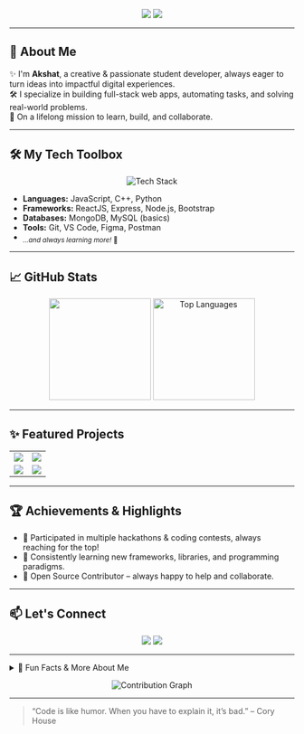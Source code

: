 <!-- Social Badges -->
<p align="center">
  <a href="https://github.com/akshat20000"><img src="https://img.shields.io/github/followers/akshat20000?label=GitHub&style=social" /></a>
  <a href="https://www.linkedin.com/in/akshat-prashar-30684b2ab/"></a>
  <a href="resume.pdf"><img src="https://img.shields.io/badge/Resume-View-blueviolet?logo=read-the-docs" /></a>
</p>

---

## 🚀 About Me

✨ I'm **Akshat**, a creative & passionate student developer, always eager to turn ideas into impactful digital experiences.<br>
🛠️ I specialize in building full-stack web apps, automating tasks, and solving real-world problems.<br>
🚀 On a lifelong mission to learn, build, and collaborate.

---

## 🛠️ My Tech Toolbox

<p align="center">
  <img src="https://skillicons.dev/icons?i=react,nodejs,express,mongodb,js,cpp,html,css,git,figma" alt="Tech Stack" />
</p>

- **Languages:** JavaScript, C++, Python
- **Frameworks:** ReactJS, Express, Node.js, Bootstrap
- **Databases:** MongoDB, MySQL (basics)
- **Tools:** Git, VS Code, Figma, Postman
- <sub>*...and always learning more!* 🚀</sub>

---

## 📈 GitHub Stats

<p align="center">
 <img height="180em" src="https://github-readme-stats.vercel.app/api?username=akshat20000&show_icons=true&theme=radical" />


  <img height="180em" src="https://github-readme-stats.vercel.app/api/top-langs/?username=akshat20000&layout=compact&hide=css,html&theme=radical" alt="Top Languages"/>
</p>

---

## ✨ Featured Projects

<table>
  <tr>
    <td align="center">
      <a href="https://github.com/akshat20000/Attendance-Portal">
        <img src="https://github-readme-stats.vercel.app/api/pin/?username=akshat20000&repo=Attendance-Portal&theme=radical" />
      </a>
    </td>
    <td align="center">
      <a href="https://github.com/akshat20000/FundFlow">
        <img src="https://github-readme-stats.vercel.app/api/pin/?username=akshat20000&repo=FundFlow&theme=radical" />
      </a>
    </td>
  </tr>
  <tr>
    <td align="center">
      <a href="https://github.com/akshat20000/Knight-Runner">
        <img src="https://github-readme-stats.vercel.app/api/pin/?username=akshat20000&repo=Knight-Runner&theme=radical" />
      </a>
    </td>
    <td align="center">
      <a href="https://github.com/akshat20000/forage-midas">
        <img src="https://github-readme-stats.vercel.app/api/pin/?username=akshat20000&repo=forage-midas&theme=radical" />
      </a>
    </td>
  </tr>
</table>

---

## 🏆 Achievements & Highlights

- 🏅 Participated in multiple hackathons & coding contests, always reaching for the top!
- 🌱 Consistently learning new frameworks, libraries, and programming paradigms.
- 🤝 Open Source Contributor – always happy to help and collaborate.

---

## 📫 Let's Connect

<p align="center">
  <a href="https://github.com/akshat20000"><img src="https://img.shields.io/badge/GitHub-akshat20000-181717?style=for-the-badge&logo=github" /></a>
  <a href="https://www.linkedin.com/in/akshat-prashar-30684b2ab/"><img src="https://img.shields.io/badge/LinkedIn?style=for-the-badge&logo=linkedin" /></a>
  <a href="resume.pdf"></a>
</p>

---

<!-- Fun facts or more personal stuff -->
<details>
  <summary>🎲 Fun Facts & More About Me</summary>
  <ul>
    <li>🎮 Gamer at heart – love indie platformers and competitive games.</li>
    <li>📷 Enjoy capturing moments in code & photography.</li>
    <li>🧩 Puzzle solver, tech tinkerer, and meme enthusiast.</li>
    <li>🐱 Cat person!</li>
  </ul>
</details>

<!-- Cool widgets/badges -->
<p align="center">
  <img src="https://github-readme-activity-graph.vercel.app/graph?username=akshat20000&theme=react-dark&hide_border=true&area=true" alt="Contribution Graph" />
</p>

---

> “Code is like humor. When you have to explain it, it’s bad.” – Cory House
